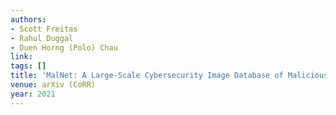 ```yaml
---
authors:
- Scott Freitas
- Rahul Duggal
- Duen Horng (Polo) Chau
link:
tags: []
title: 'MalNet: A Large-Scale Cybersecurity Image Database of Malicious Software.'
venue: arXiv (CoRR)
year: 2021
---
```

